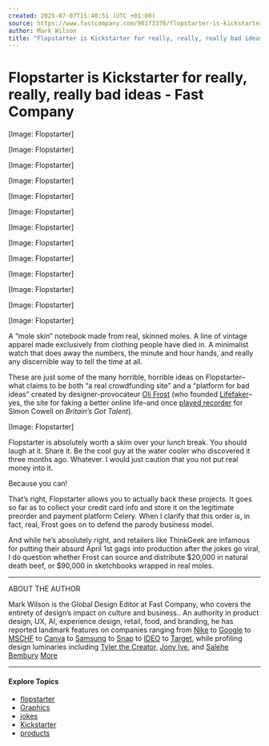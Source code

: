 ```yaml
---
created: 2025-07-07T15:40:51 (UTC +01:00)
source: https://www.fastcompany.com/90173378/flopstarter-is-kickstarter-for-really-really-really-bad-ideas
author: Mark Wilson
title: "Flopstarter is Kickstarter for really, really, really bad ideas - Fast Company"
---
```


# Flopstarter is Kickstarter for really, really, really bad ideas - Fast Company

[](https://www.fastcompany.com/9-flopstarter-is-a-kickstarter-that-doesnt-give-af)

\[Image: Flopstarter\]

[](https://www.fastcompany.com/1-flopstarter-is-a-kickstarter-that-doesnt-give-af)

\[Image: Flopstarter\]

[](https://www.fastcompany.com/2-flopstarter-is-a-kickstarter-that-doesnt-give-af)

\[Image: Flopstarter\]

[](https://www.fastcompany.com/19-flopstarter-is-a-kickstarter-that-doesnt-give-af)

\[Image: Flopstarter\]

[](https://www.fastcompany.com/5-flopstarter-is-a-kickstarter-that-doesnt-give-af)

\[Image: Flopstarter\]

[](https://www.fastcompany.com/3-flopstarter-is-a-kickstarter-that-doesnt-give-af)

\[Image: Flopstarter\]

[](https://www.fastcompany.com/20-flopstarter-is-a-kickstarter-that-doesnt-give-af)

\[Image: Flopstarter\]

[](https://www.fastcompany.com/15-flopstarter-is-a-kickstarter-that-doesnt-give-af)

\[Image: Flopstarter\]

[](https://www.fastcompany.com/12-flopstarter-is-a-kickstarter-that-doesnt-give-af)

\[Image: Flopstarter\]

[](https://www.fastcompany.com/4-flopstarter-is-a-kickstarter-that-doesnt-give-af)

\[Image: Flopstarter\]

[](https://www.fastcompany.com/10-flopstarter-is-a-kickstarter-that-doesnt-give-af)

\[Image: Flopstarter\]

[](https://www.fastcompany.com/16-flopstarter-is-a-kickstarter-that-doesnt-give-af)

\[Image: Flopstarter\]

[](https://www.fastcompany.com/21-flopstarter-is-a-kickstarter-that-doesnt-give-af)

\[Image: Flopstarter\]

A “mole skin” notebook made from real, skinned moles. A line of vintage apparel made exclusively from clothing people have died in. A minimalist watch that does away the numbers, the minute and hour hands, and really any discernible way to tell the time at all.

These are just some of the many horrible, horrible ideas on Flopstarter–what claims to be both “a real crowdfunding site” and a “platform for bad ideas” created by designer-provocateur [Oli Frost](https://olifro.st/) (who founded [Lifefaker](https://lifefaker.com/)–yes, the site for faking a better online life–and once [played recorder](https://twitter.com/recordaboi) for Simon Cowell on _Britain’s Got Talent_).

\[Image: Flopstarter\]

Flopstarter is absolutely worth a skim over your lunch break. You should laugh at it. Share it. Be the cool guy at the water cooler who discovered it three months ago. Whatever. I would just caution that you not put real money into it.

Because you can!

That’s right, Flopstarter allows you to actually back these projects. It goes so far as to collect your credit card info and store it on the legitimate preorder and payment platform Celery. When I clarify that this order is, in fact, real, Frost goes on to defend the parody business model.

And while he’s absolutely right, and retailers like ThinkGeek are infamous for putting their absurd April 1st gags into production after the jokes go viral, I do question whether Frost can source and distribute $20,000 in natural death beef, or $90,000 in sketchbooks wrapped in real moles.

___

ABOUT THE AUTHOR

Mark Wilson is the Global Design Editor at Fast Company, who covers the entirety of design’s impact on culture and business.. An authority in product design, UX, AI, experience design, retail, food, and branding, he has reported landmark features on companies ranging from [Nike](https://www.fastcompany.com/91112802/nike-comeback-paris-summer-olympics-2024) to [Google](https://www.fastcompany.com/90378288/exclusive-a-first-look-inside-googles-top-secret-design-lab) to [MSCHF](https://www.fastcompany.com/91150131/mschf-art-collective-viral-art-and-fashion) to [Canva](https://www.fastcompany.com/91210723/canva-ceo-melanie-perkins-talks-new-ai-tools-reverting-prices-and-competing-with-adobe) to [Samsung](https://www.fastcompany.com/91119694/what-you-still-dont-get-about-samsung-design) to [Snap](https://www.fastcompany.com/90457684/snap-most-innovative-companies-2020) to [IDEO](https://www.fastcompany.com/90976682/design-giant-ideo-cuts-a-third-of-staff-and-closes-offices-as-the-era-of-design-thinking-ends) to [Target](https://www.fastcompany.com/90174275/can-minimalist-design-save-target), while profiling design luminaries including [Tyler the Creator](https://www.fastcompany.com/90245399/a-creator-in-bloom), [Jony Ive](https://www.fastcompany.com/90888571/jony-ive-spent-the-last-4-years-perfecting-his-typeface-heres-why-hell-never-be-done), and [Salehe Bembury](https://www.fastcompany.com/90779705/salehe-bembury-crocs-pollex-new-balance-versace-sneakers-127-billion) [More](https://www.fastcompany.com/user/mark-wilson)

___

#### Explore Topics

-   [flopstarter](https://www.fastcompany.com/section/flopstarter)
-   [Graphics](https://www.fastcompany.com/section/graphics)
-   [jokes](https://www.fastcompany.com/section/jokes)
-   [Kickstarter](https://www.fastcompany.com/section/kickstarter)
-   [products](https://www.fastcompany.com/section/products)
